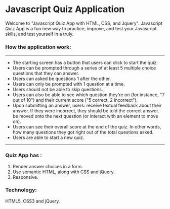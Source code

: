 # Javascript Quiz Application 
Welcome to "Javascript Quiz App with HTML, CSS, and Jquery". Javascript Quiz App is a fun new way to practice, improve, and test your Javascript skills, and test yourself in a truly.

 ### How the application work:
 ------------------------------

* The starting screen has a button that users can click to start the quiz.
* Users can be prompted through a series of at least 5 multiple choice questions that they can answer.
* Users can asked be questions 1 after the other.
* Users can only be prompted with 1 question at a time.
* Users should not be able to skip questions.
* Users can also be able to see which question they're on (for instance, "7 out of 10") and their current score ("5 correct, 2 incorrect").
* Upon submitting an answer, users: receive textual feedback about their answer. If they were incorrect, they should be told the         correct   answer. be moved onto the next question (or interact with an element to move on).
* Users can see their overall score at the end of the quiz. In other words, how many questions they got right out of the total questions asked.
* Users are able to start a new quiz.

 -----------------------

### Quiz  App has :

1. Render answer choices in a form.
2. Use semantic HTML, along with CSS and jQuery.
3. Responsive.

### Technology:
HTML5, CSS3 and jQuery.
